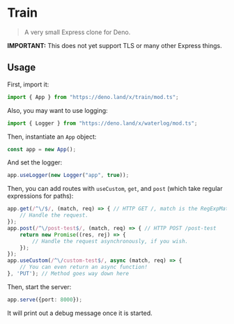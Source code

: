 # Train
> A very small Express clone for Deno.

**IMPORTANT:** This does not yet support TLS or many other Express things.

## Usage
First, import it:
```typescript
import { App } from "https://deno.land/x/train/mod.ts";
```
Also, you may want to use logging:
```typescript
import { Logger } from "https://deno.land/x/waterlog/mod.ts";
```
Then, instantiate an `App` object:
```typescript
const app = new App();
```
And set the logger:
```typescript
app.useLogger(new Logger("app", true));
```
Then, you can add routes with `useCustom`, `get`, and `post` (which take regular expressions for paths):
```typescript
app.get(/^\/$/, (match, req) => { // HTTP GET /, match is the RegExpMatchArray for the URL, and req is a normal std/http ServerRequest object.
    // Handle the request.
});
app.post(/^\/post-test$/, (match, req) => { // HTTP POST /post-test
    return new Promise((res, rej) => {
        // Handle the request asynchronously, if you wish.
    });
});
app.useCustom(/^\/custom-test$/, async (match, req) => {
    // You can even return an async function!
}, 'PUT'); // Method goes way down here
```
Then, start the server:
```typescript
app.serve({port: 8000});
```
It will print out a debug message once it is started.